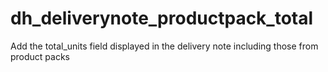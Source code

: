 # dh_deliverynote_productpack_total
 Add the total_units field displayed in the delivery note including those from product packs

